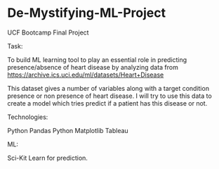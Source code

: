 # De-Mystifying-ML-Project
UCF Bootcamp Final Project




Task: 

To build ML learning tool to play an essential role in predicting presence/absence of heart disease by analyzing data from https://archive.ics.uci.edu/ml/datasets/Heart+Disease

This dataset gives a number of variables along with a target condition presence or non presence of heart disease.
I will try to use this data to create a model which tries predict if a patient has this disease or not.




Technologies:

Python Pandas
Python Matplotlib
Tableau


ML:

Sci-Kit Learn for prediction. 